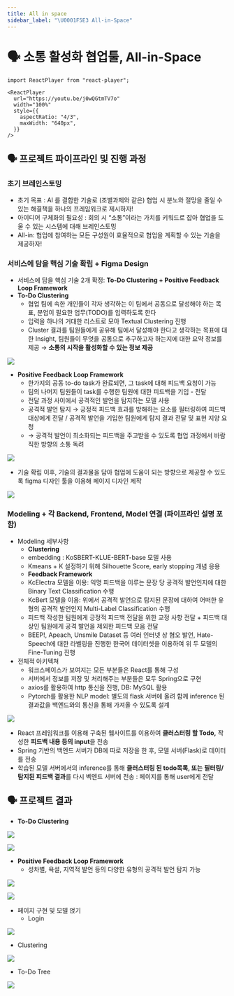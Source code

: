 ```yaml
---
title: All in space
sidebar_label: "\U0001F5E3 All-in-Space"
---
```


# 🗣 소통 활성화 협업툴, All-in-Space

```mdx-code-block
import ReactPlayer from "react-player";

<ReactPlayer
  url="https://youtu.be/j0wQGtmTV7o"
  width="100%"
  style={{
    aspectRatio: "4/3",
    maxWidth: "640px",
  }}
/>
```

## 🗣️ 프로젝트 파이프라인 및 진행 과정

### 초기 브레인스토밍

- 초기 목표 : AI 를 결합한 기술로 (조별과제와 같은) 협업 시 분노와 절망을 줄일 수 있는 해결책을 하나의 프레임워크로 제시하자!
- 아이디어 구체화의 필요성 : 회의 시 “소통”이라는 가치를 키워드로 잡아 협업을 도울 수 있는 시스템에 대해 브레인스토밍
- All-in: 협업에 참여하는 모든 구성원이 효율적으로 협업을 계획할 수 있는 기술을 제공하자!

### 서비스에 담을 핵심 기술 확립 + Figma Design

- 서비스에 담을 핵심 기술 2개 확정: **To-Do Clustering + Positive Feedback Loop Framework**
- **To-Do Clustering**
  - 협업 팀에 속한 개인들이 각자 생각하는 이 팀에서 공동으로 달성해야 하는 목표, 분업이 필요한 업무(TODO)를 입력하도록 한다
  - 입력을 하나의 거대한 리스트로 모아 Textual Clustering 진행
  - Cluster 결과를 팀원들에게 공유해 팀에서 달성해야 한다고 생각하는 목표에 대한 Insight, 팀원들이 무엇을 공통으로 추구하고자 하는지에 대한 요약 정보를 제공 → **소통의 시작을 활성화할 수 있는 정보 제공**

![](https://res.cloudinary.com/dr6b9c9ko/image/upload/v1666834413/conference/2022-1/all-in-space/1_npqzkv.png)

- **Positive Feedback Loop Framework**
  - 한가지의 공동 to-do task가 완료되면, 그 task에 대해 피드백 요청이 가능
  - 팀의 나머지 팀원들이 task를 수행한 팀원에 대한 피드백을 기입 - 전달
  - 전달 과정 사이에서 공격적인 발언을 탐지하는 모델 사용
  - 공격적 발언 탐지 → 긍정적 피드백 효과를 방해하는 요소를 필터링하여 피드백 대상에게 전달 / 공격적 발언을 기입한 팀원에게 탐지 결과 전달 및 표현 지양 요청
  - → 공격적 발언이 최소화되는 피드백을 주고받을 수 있도록 협업 과정에서 바람직한 방향의 소통 독려

![](https://res.cloudinary.com/dr6b9c9ko/image/upload/v1666834413/conference/2022-1/all-in-space/2_jzsegy.png)

- 기술 확립 이후, 기술의 결과물을 담아 협업에 도움이 되는 방향으로 제공할 수 있도록 figma 디자인 툴을 이용해 페이지 디자인 제작

![](https://res.cloudinary.com/dr6b9c9ko/image/upload/v1666834413/conference/2022-1/all-in-space/3_lusfla.png)

### Modeling + 각 Backend, Frontend, Model 연결 (파이프라인 설명 포함)

- Modeling 세부사항
  - **Clustering**
  - embedding : KoSBERT-KLUE-BERT-base 모델 사용
  - Kmeans + K 설정하기 위해 Silhouette Score, early stopping 개념 응용
  - **Feedback Framework**
  - KcElectra 모델을 이용: 익명 피드백을 이루는 문장 당 공격적 발언인지에 대한 Binary Text Classification 수행
  - KcBert 모델을 이용: 위에서 공격적 발언으로 탐지된 문장에 대하여 어떠한 유형의 공격적 발언인지 Multi-Label Classification 수행
  - 피드백 작성한 팀원에게 긍정적 피드백 전달을 위한 교정 사항 전달 + 피드백 대상인 팀원에게 공격 발언을 제외한 피드백 모음 전달
  - BEEP!, Apeach, Unsmile Dataset 등 여러 인터넷 상 혐오 발언, Hate-Speech에 대한 라벨링을 진행한 한국어 데이터셋을 이용하여 위 두 모델의 Fine-Tuning 진행
- 전체적 아키텍쳐
  - 워크스페이스가 보여지는 모든 부분들은 React를 통해 구성
  - 서버에서 정보를 저장 및 처리해주는 부분들은 모두 Spring으로 구현
  - axios를 활용하여 http 통신을 진행, DB: MySQL 활용
  - Pytorch를 활용한 NLP model: 별도의 flask 서버에 올려 함께 inference 된 결과값을 백엔드와의 통신을 통해 가져올 수 있도록 설계

![](https://res.cloudinary.com/dr6b9c9ko/image/upload/v1666834413/conference/2022-1/all-in-space/4_sx0egd.png)

- React 프레임워크를 이용해 구축된 웹사이트를 이용하여 **클러스터링 할 Todo,** 작성한 **피드백 내용 등의 input**을 전송
- Spring 기반의 백엔드 서버가 DB에 따로 저장을 한 후, 모델 서버(Flask)로 데이터를 전송
- 학습된 모델 서버에서의 inference를 통해 **클러스터링 된 todo목록, 또는** **필터링/탐지된 피드백 결과**를 다시 벡엔드 서버에 전송 : 페이지를 통해 user에게 전달

## 🗣️ 프로젝트 결과

- **To-Do Clustering**

![](https://res.cloudinary.com/dr6b9c9ko/image/upload/v1666834413/conference/2022-1/all-in-space/5_rdvnpu.png)

![](https://res.cloudinary.com/dr6b9c9ko/image/upload/v1666834413/conference/2022-1/all-in-space/6_gi2lwm.png)

- **Positive Feedback Loop Framework**
  - 성차별, 욕설, 지역적 발언 등의 다양한 유형의 공격적 발언 탐지 가능

![](https://res.cloudinary.com/dr6b9c9ko/image/upload/v1666834414/conference/2022-1/all-in-space/7_np4laz.png)

![](https://res.cloudinary.com/dr6b9c9ko/image/upload/v1666834413/conference/2022-1/all-in-space/8_n7ldzd.png)

- 페이지 구현 및 모델 얹기
  - Login

![](https://res.cloudinary.com/dr6b9c9ko/image/upload/v1666834414/conference/2022-1/all-in-space/9_qeqwua.png)

- Clustering

![](https://res.cloudinary.com/dr6b9c9ko/image/upload/v1666834414/conference/2022-1/all-in-space/10_tcpvgm.png)

- To-Do Tree

![](https://res.cloudinary.com/dr6b9c9ko/image/upload/v1666834414/conference/2022-1/all-in-space/11_ltwg15.png)
